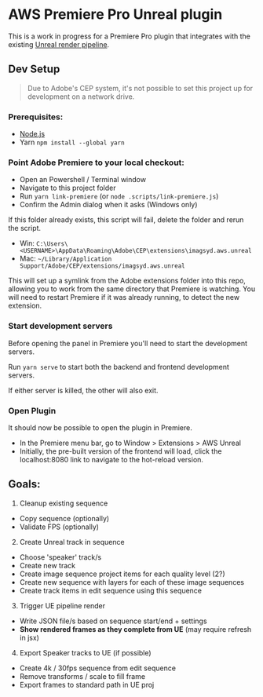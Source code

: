 # AWS Premiere Pro Unreal plugin

This is a work in progress for a Premiere Pro plugin that integrates with the existing [Unreal render pipeline](https://bitbucket.org/imagination/aws-unreal-renderpipeline).


## Dev Setup
> Due to Adobe's CEP system, it's not possible to set this project up for development on a network drive.

### Prerequisites:
- [Node.js](https://nodejs.org/en/download/)
- Yarn `npm install --global yarn`

### Point Adobe Premiere to your local checkout:

- Open an Powershell / Terminal window
- Navigate to this project folder
- Run `yarn link-premiere` (or `node .scripts/link-premiere.js`)
- Confirm the Admin dialog when it asks (Windows only)

If this folder already exists, this script will fail, delete the folder and rerun the script.

- Win: `C:\Users\<USERNAME>\AppData\Roaming\Adobe\CEP\extensions\imagsyd.aws.unreal`
- Mac: `~/Library/Application Support/Adobe/CEP/extensions/imagsyd.aws.unreal`

This will set up a symlink from the Adobe extensions folder into this repo, allowing you to work from the same directory that Premiere is watching.
You will need to restart Premiere if it was already running, to detect the new extension.

### Start development servers

Before opening the panel in Premiere you'll need to start the development servers.

Run `yarn serve` to start both the backend and frontend development servers.

If either server is killed, the other will also exit.

### Open Plugin

It should now be possible to open the plugin in Premiere.

- In the Premiere menu bar, go to Window > Extensions > AWS Unreal
- Initially, the pre-built version of the frontend will load, click the localhost:8080 link to navigate to the hot-reload version.

## Goals:

1. Cleanup existing sequence

  - Copy sequence (optionally)
  - Validate FPS (optionally)

2. Create Unreal track in sequence

  - Choose 'speaker' track/s
  - Create new track
  - Create image sequence project items for each quality level (2?)
  - Create new sequence with layers for each of these image sequences
  - Create track items in edit sequence using this sequence

3. Trigger UE pipeline render

  - Write JSON file/s based on sequence start/end + settings
  - **Show rendered frames as they complete from UE** (may require refresh in jsx)

4. Export Speaker tracks to UE (if possible)

  - Create 4k / 30fps sequence from edit sequence
  - Remove transforms / scale to fill frame
  - Export frames to standard path in UE proj